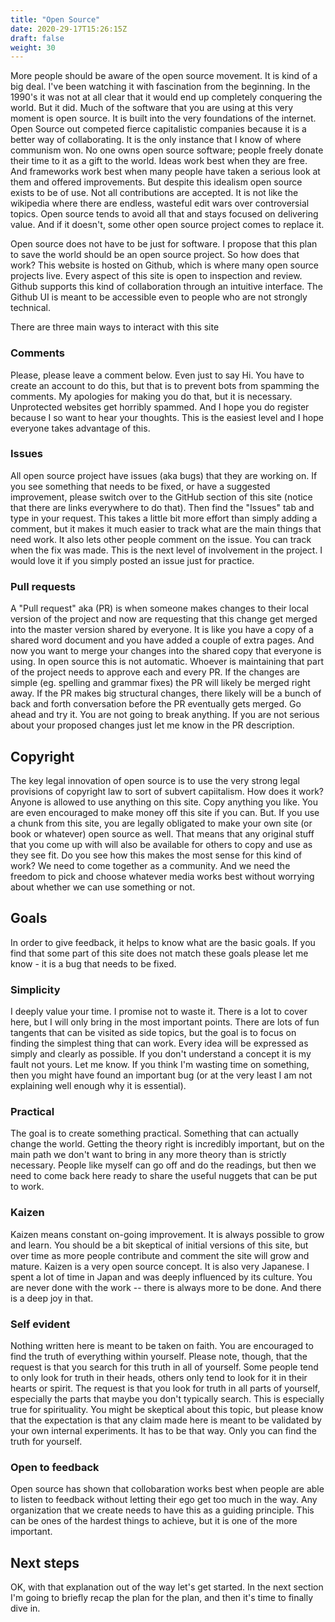 ```yaml
---
title: "Open Source"
date: 2020-29-17T15:26:15Z
draft: false
weight: 30
---
```


More people should be aware of the open source movement. It is kind of a big deal. I've been watching it with fascination from the beginning. In the 1990's it was not at all clear that it would end up completely conquering the world. But it did. Much of the software that you are using at this very moment is open source. It is built into the very foundations of the internet. Open Source out competed fierce capitalistic companies because it is a better way of collaborating. It is the only instance that I know of where communism won. No one owns open source software; people freely donate their time to it as a gift to the world. Ideas work best when they are free. And frameworks work best when many people have taken a serious look at them and offered improvements. But despite this idealism open source exists to be of use. Not all contributions are accepted. It is not like the wikipedia where there are endless, wasteful edit wars over controversial topics. Open source tends to avoid all that and stays focused on delivering value. And if it doesn't, some other open source project comes to replace it.

Open source does not have to be just for software. I propose that this plan to save the world should be an open source project. So how does that work? This website is hosted on Github, which is where many open source projects live. Every aspect of this site is open to inspection and review. Github supports this kind of collaboration through an intuitive interface. The Github UI is meant to be accessible even to people who are not strongly technical.

There are three main ways to interact with this site

### Comments

Please, please leave a comment below. Even just to say Hi. You have to create an account to do this, but that is to prevent bots from spamming the comments. My apologies for making you do that, but it is necessary. Unprotected websites get horribly spammed. And I hope you do register because I so want to hear your thoughts. This is the easiest level and I hope everyone takes advantage of this.

### Issues

All open source project have issues (aka bugs) that they are working on. If you see something that needs to be fixed, or have a suggested improvement, please switch over to the GitHub section of this site (notice that there are links everywhere to do that). Then find the "Issues" tab and type in your request. This takes a little bit more effort than simply adding a comment, but it makes it much easier to track what are the main things that need work. It also lets other people comment on the issue. You can track when the fix was made. This is the next level of involvement in the project. I would love it if you simply posted an issue just for practice.

### Pull requests

A "Pull request" aka (PR) is when someone makes changes to their local version of the project and now are requesting that this change get merged into the master version shared by everyone. It is like you have a copy of a shared word document and you have added a couple of extra pages. And now you want to merge your changes into the shared copy that everyone is using. In open source this is not automatic. Whoever is maintaining that part of the project needs to approve each and every PR. If the changes are simple (eg. spelling and grammar fixes) the PR will likely be merged right away. If the PR makes big structural changes, there likely will be a bunch of back and forth conversation before the PR eventually gets merged. Go ahead and try it. You are not going to break anything. If you are not serious about your proposed changes just let me know in the PR description.

## Copyright

The key legal innovation of open source is to use the very strong legal provisions of copyright law to sort of subvert capiitalism. How does it work? Anyone is allowed to use anything on this site. Copy anything you like. You are even encouraged to make money off this site if you can. But. If you use a chunk from this site, you are legally obligated to make your own site (or book or whatever) open source as well. That means that any original stuff that you come up with will also be available for others to copy and use as they see fit. Do you see how this makes the most sense for this kind of work? We need to come together as a community. And we need the freedom to pick and choose whatever media works best without worrying about whether we can use something or not.

## Goals

In order to give feedback, it helps to know what are the basic goals. If you find that some part of this site does not match these goals please let me know - it is a bug that needs to be fixed.

### Simplicity

I deeply value your time. I promise not to waste it. There is a lot to cover here, but I will only bring in the  most important points. There are lots of fun tangents that can be visited as side topics, but the goal is to focus on finding the simplest thing that can work. Every idea will be expressed as simply and clearly as possible. If you don't understand a concept it is my fault not yours. Let me know. If you think I'm wasting time on something, then you might have found an important bug (or at the very least I am not explaining well enough why it is essential).

### Practical

The goal is to create something practical. Something that can actually change the world. Getting the theory right is incredibly important, but on the main path we don't want to bring in any more theory than is strictly necessary. People like myself can go off and do the readings, but then we need to come back here ready to share the useful nuggets that can be put to work.

### Kaizen

Kaizen means constant on-going improvement. It is always possible to grow and learn. You should be a bit skeptical of initial versions of this site, but over time as more people contribute and comment the site will grow and mature. Kaizen is a very open source concept. It is also very Japanese. I spent a lot of time in Japan and was deeply influenced by its culture. You are never done with the work -- there is always more to be done. And there is a deep joy in that.

### Self evident

Nothing written here is meant to be taken on faith. You are encouraged to find the truth of everything within yourself. Please note, though, that the request is that you search for this truth in all of yourself. Some people tend to only look for truth in their heads, others only tend to look for it in their hearts or spirit. The request is that you look for truth in all parts of yourself, especially the parts that maybe you don't typically search.  This is especially true for spirituality.  You might be skeptical about this topic, but please know that the expectation is that any claim made here is meant to be validated by your own internal experiments. It has to be that way. Only you can find the truth for yourself.

### Open to feedback

Open source has shown that collobaration works best when people are able to listen to feedback without letting their ego get too much in the way. Any organization that we create needs to have this as a guiding principle. This can be ones of the hardest things to achieve, but it is one of the more important.

## Next steps

OK, with that explanation out of the way let's get started. In the next section I'm going to briefly recap the plan for the plan, and then it's time to finally dive in.
